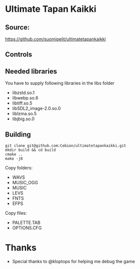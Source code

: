 # Ultimate Tapan Kaikki

## Source: 
https://github.com/suomipelit/ultimatetapankaikki

## Controls

## Needed libraries

You have to supply following libraries in the libs folder
- libzstd.so.1
- libwebp.so.6
- libtiff.so.5
- libSDL2_image-2.0.so.0
- liblzma.so.5
- libjbig.so.0
 
## Building

```
git clone git@github.com:Cebion/ultimatetapankaikki.git
mkdir build && cd build 
cmake .. 
make -j8

```
Copy folders:
- WAVS
- MUSIC_OGG
- MUSIC
- LEVS
- FNTS
- EFPS

Copy files:
- PALETTE.TAB
- OPTIONS.CFG

# Thanks
- Special thanks to @kloptops for helping me debug the game

